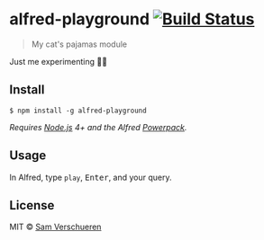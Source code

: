 # alfred-playground [![Build Status](https://travis-ci.org/SamVerschueren/alfred-playground.svg?branch=master)](https://travis-ci.org/SamVerschueren/alfred-playground)

> My cat's pajamas module

Just me experimenting 🎩🎩


## Install

```
$ npm install -g alfred-playground
```

*Requires [Node.js](https://nodejs.org) 4+ and the Alfred [Powerpack](https://www.alfredapp.com/powerpack/).*


## Usage

In Alfred, type `play`, <kbd>Enter</kbd>, and your query.


## License

MIT © [Sam Verschueren](https://github.com/SamVerschueren)
